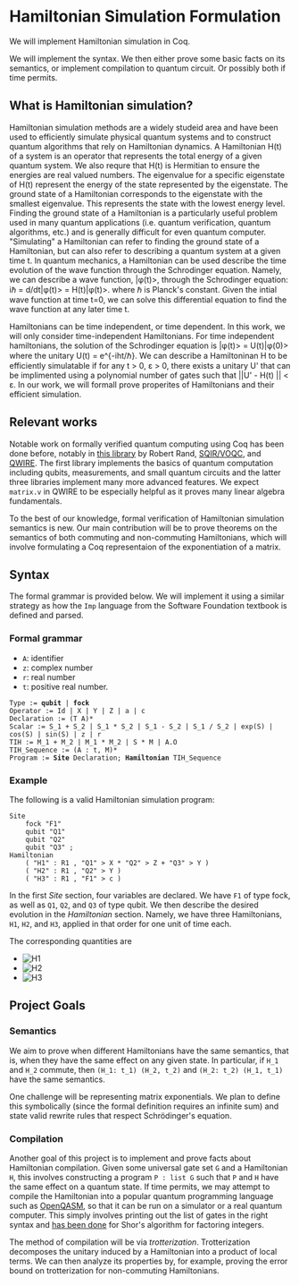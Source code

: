 # Hamiltonian Simulation Formulation

We will implement Hamiltonian simulation in Coq.

We will implement the syntax. We then either prove some basic facts on its semantics, or implement compilation to quantum circuit. Or possibly both if time permits.

## What is Hamiltonian simulation?

Hamiltonian simulation methods are a widely studeid area and have been used to efficiently simulate physical quantum systems 
and to construct quantum algorithms that rely on Hamiltonian dynamics. A Hamiltonian H(t) of a system is an operator that represents the total energy of a given quantum system. We also requre that 
H(t) is Hermitian to ensure the energies are real valued numbers. The eigenvalue for a specific eigenstate of H(t) represent the energy of the state represented by the eigenstate. The ground state of a 
Hamiltonian corresponds to the eigenstate with the smallest eigenvalue. This represents the state with the lowest energy level. Finding the ground state of a Hamiltonian is a particularly useful problem 
used in many quantum applications (i.e. quantum verification, quantum algorithms, etc.) and is generally difficult for even quantum computer. "Simulating" a Hamiltonian can refer to finding the ground state
of a Hamiltonian, but can also refer to describing a quantum system at a given time t. In quantum mechanics, a Hamiltonian can be used describe the time evolution of the wave function through the Schrodinger equation. Namely, we can describe a wave function, |&phi;(t)>, through the Schrodinger equation: 	i&#8463; = d/dt|&phi;(t)> = H(t)|&phi;(t)>. 
where &#8463; is Planck's constant. Given the intial wave function at time t=0, we can solve this differential equation to find the wave function at any later time t. 

Hamiltonians can be time independent, or time dependent. In this work, we will only consider time-independent Hamiltonians. For time independent hamiltonians, the solution of the Schrodinger equation is |&phi;(t)> = U(t)|&phi;(0)> where the unitary U(t) = e^{-iht/&#8463;}. 
We can describe a Hamiltoninan H to be efficiently simulatable if for any t > 0, &epsilon; > 0, there exists a unitary U' that can be implimented using a polynomial number of gates such that ||U' - H(t) || < &epsilon;. In our work, we will formall prove 
properites of Hamiltonians and their efficient simulation. 

## Relevant works

Notable work on formally verified quantum computing using Coq has been done before, notably in [this library](https://rand.cs.uchicago.edu/vqc/) by Robert Rand, [SQIR/VOQC](https://github.com/inQWIRE/SQIR), and [QWIRE](https://github.com/inQWIRE/QWIRE). The first library implements the basics of quantum computation including qubits, measurements, and small quantum circuits and the latter three libraries implement many more advanced features. We expect `matrix.v` in QWIRE to be especially helpful as it proves many linear algebra fundamentals.

To the best of our knowledge, formal verification of Hamiltonian simulation semantics is new. Our main contribution will be to prove theorems on the semantics of both commuting and non-commuting Hamiltonians, which will involve formulating a Coq representaion of the exponentiation of a matrix.

## Syntax

The formal grammar is provided below. We will implement it using a similar strategy as how the `Imp` language from the Software Foundation textbook is defined and parsed.

### Formal grammar

* `A`: identifier
* `z`: complex number
* `r`: real number
* `t`: positive real number.

<pre><code>Type := <b>qubit</b> | <b>fock</b>
Operator := Id | X | Y | Z | a | c
Declaration := (T A)*
Scalar := S_1 + S_2 | S_1 * S_2 | S_1 - S_2 | S_1 / S_2 | exp(S) | cos(S) | sin(S) | z | r
TIH := M_1 + M_2 | M_1 * M_2 | S * M | A.O
TIH_Sequence := (A : t, M)*
Program := <b>Site</b> Declaration; <b>Hamiltonian</b> TIH_Sequence
</code></pre>

### Example

The following is a valid Hamiltonian simulation program:

```
Site
    fock "F1"
    qubit "Q1"
    qubit "Q2"
    qubit "Q3" ;
Hamiltonian
    ( "H1" : R1 , "Q1" > X * "Q2" > Z + "Q3" > Y )
    ( "H2" : R1 , "Q2" > Y )
    ( "H3" : R1 , "F1" > c )
```

In the first *Site* section, four variables are declared. We have `F1` of type fock, as well as `Q1`, `Q2`, and `Q3` of type qubit.
We then describe the desired evolution in the *Hamiltonian* section.
Namely, we have three Hamiltonians, `H1`, `H2`, and `H3`, applied in that order for one unit of time each.

The corresponding quantities are <!-- google charts LaTeX workaround; you hate to see it -->
* ![H1](http://chart.apis.google.com/chart?cht=tx&chl=H_1=\mathsf{I}{\otimes}\mathsf{X}{\otimes}\mathsf{Z}{\otimes}\mathsf{I}%2B\mathsf{I}{\otimes}\mathsf{I}{\otimes}\mathsf{I}{\otimes}\mathsf{Y})
* ![H2](http://chart.apis.google.com/chart?cht=tx&chl=H_2=\mathsf{I}{\otimes}\mathsf{I}{\otimes}\mathsf{Y}{\otimes}\mathsf{I})
* ![H3](http://chart.apis.google.com/chart?cht=tx&chl=H_3=c{\otimes}\mathsf{I}{\otimes}\mathsf{I}{\otimes}\mathsf{I})

## Project Goals

### Semantics

We aim to prove when different Hamiltonians have the same semantics, that is, when they have the same effect on any given state.
In particular, if `H_1` and `H_2` commute, then `(H_1: t_1) (H_2, t_2)` and `(H_2: t_2) (H_1, t_1)` have the same semantics.

One challenge will be representing matrix exponentials. We plan to define this symbolically (since the formal definition requires an infinite sum) and state valid rewrite rules that respect Schrödinger's equation.

### Compilation

Another goal of this project is to implement and prove facts about Hamiltonian compilation. Given some universal gate set `G` and a Hamiltonian `H`, this involves constructing a program `P : list G` such that `P` and `H` have the same effect on a quantum state.
If time permits, we may attempt to compile the Hamiltonian into a popular quantum programming language such as [OpenQASM](https://github.com/Qiskit/openqasm),
so that it can be run on a simulator or a real quantum computer.
This simply involves printing out the list of gates in the right syntax and [has been done](https://github.com/inQWIRE/SQIR/tree/main/examples/shor) for Shor's algorithm for factoring integers.
<!-- Ethan: How about the correctness of compilation? Has the formal semantics of qasm been defined anywhere? -->

The method of compilation will be via *trotterization*. Trotterization decomposes the unitary induced by a Hamiltonian into a product of local terms. 
We can then analyze its properties by, for example, proving the error bound on trotterization for non-commuting Hamiltonians.
